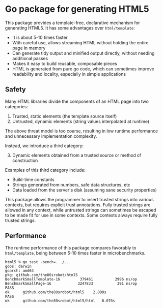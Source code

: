 # Go package for generating HTML5

This package provides a template-free, declarative mechanism for generating
HTML5. It has some advantages over `html/template`:

* It is about 5-10 times faster
* With careful use, allows streaming HTML without holding the entire page in
  memory
* Can generate tidy output and minified output directly, without needing
  additional passes
* Makes it easy to build reusable, composable pieces
* HTML is generated from pure go code, which can sometimes improve readability
  and locality, especially in simple applications

## Safety

Many HTML libraries divide the components of an HTML page into two categories:

1. Trusted, static elements (the template source itself)
2. Untrusted, dynamic elements (string values interpolated at runtime)

The above threat model is too coarse, resulting in low runtime performance and
unnecessary implementation complexity.

Instead, we introduce a third category:

3. Dynamic elements obtained from a trusted source or method of construction

Examples of this third category include:

* Build-time constants
* Strings generated from numbers, safe data structures, etc
* Data loaded from the server's disk (assuming sane security properties)

This package allows the programmer to insert trusted strings into various
contexts, but requires explicit trust annotations. Fully trusted strings are
allowed in any context, while untrusted strings can sometimes be escaped to be
made fit for use in some contexts. Some contexts always require fully trusted
strings.

## Performance

The runtime performance of this package compares favorably to `html/template`,
being between 5-10 times faster in microbenchmarks.

```
html5 % go test -bench=. ./...
goos: darwin
goarch: amd64
pkg: github.com/the80srobot/html5
BenchmarkSmallTemplate-16    	  379461	      2996 ns/op
BenchmarkSmallPage-16        	 3247833	       391 ns/op
PASS
ok  	github.com/the80srobot/html5	2.889s
PASS
ok  	github.com/the80srobot/html5/html	0.070s
```